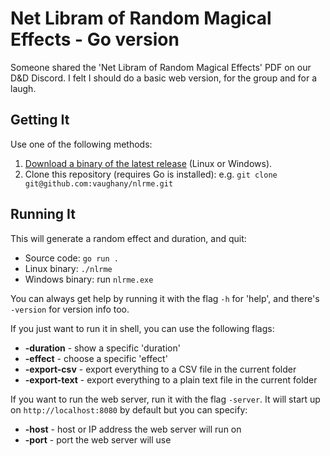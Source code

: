 # Net Libram of Random Magical Effects - Go version

Someone shared the 'Net Libram of Random Magical Effects' PDF on our D&D Discord. I felt I should do a basic web version, for the group and for a laugh.


## Getting It

Use one of the following methods:

1. [Download a binary of the latest release](https://github.com/vaughany/nlrme/releases) (Linux or Windows).
2. Clone this repository (requires Go is installed): e.g. `git clone git@github.com:vaughany/nlrme.git`


## Running It

This will generate a random effect and duration, and quit:

* Source code: `go run .`
* Linux binary: `./nlrme`
* Windows binary: run `nlrme.exe`

You can always get help by running it with the flag `-h` for 'help', and there's `-version` for version info too.

If you just want to run it in shell, you can use the following flags:

* **-duration** - show a specific 'duration'
* **-effect** - choose a specific 'effect'
* **-export-csv** - export everything to a CSV file in the current folder
* **-export-text** - export everything to a plain text file in the current folder

If you want to run the web server, run it with the flag `-server`. It will start up on `http://localhost:8080` by default but you can specify:

* **-host** - host or IP address the web server will run on
* **-port** - port the web server will use
